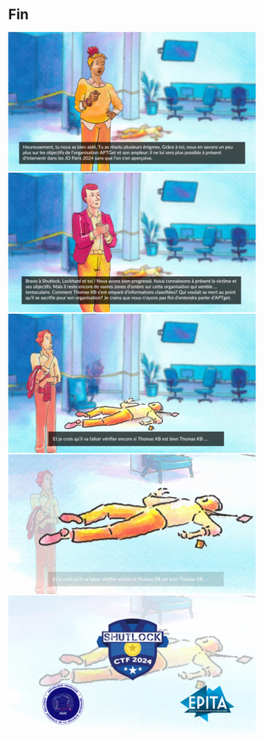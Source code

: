 # Fin
![](./ressources/CTFD_STORY_Diapositive48.jpeg)
![](./ressources/CTFD_STORY_Diapositive49.jpeg)
![](./ressources/CTFD_STORY_Diapositive50.jpeg)
![](./ressources/CTFD_STORY_Diapositive51.jpeg)
![](./ressources/CTFD_STORY_Diapositive52.jpeg)